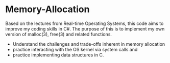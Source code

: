 # Memory-Allocation
Based on the lectures from Real-time Operating Systems, this code aims to improve my coding skills in C#. 
The purpose of this is to implement my own version of malloc(3), free(3) and related functions.

 - Understand the challenges and trade-offs inherent in memory allocation
 - practice interacting with the OS kernel via system calls and
 - practice implementing data structures in C.

